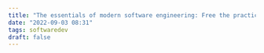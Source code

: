 ```yaml
---
title: "The essentials of modern software engineering: Free the practices from the method prisons - Index"
date: "2022-09-03 08:31"
tags: softwaredev
draft: false
---
```

